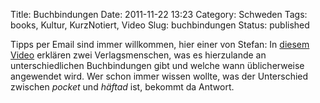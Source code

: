 Title: Buchbindungen
Date: 2011-11-22 13:23
Category: Schweden
Tags: books, Kultur, KurzNotiert, Video
Slug: buchbindungen
Status: published

Tipps per Email sind immer willkommen, hier einer von Stefan: In [diesem
Video](http://www.youtube.com/watch?v=J5VaSh71M3U) erklären zwei
Verlagsmenschen, was es hierzulande an unterschiedlichen Buchbindungen
gibt und welche wann üblicherweise angewendet wird. Wer schon immer
wissen wollte, was der Unterschied zwischen *pocket* und *häftad* ist,
bekommt da Antwort.

